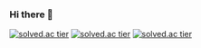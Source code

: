 ### Hi there 👋

<!--
**SDB016/SDB016** is a ✨ _special_ ✨ repository because its `README.md` (this file) appears on your GitHub profile.

Here are some ideas to get you started:

- 🔭 I’m currently working on ...
- 🌱 I’m currently learning ...
- 👯 I’m looking to collaborate on ...
- 🤔 I’m looking for help with ...
- 💬 Ask me about ...
- 📫 How to reach me: ...
- 😄 Pronouns: ...
- ⚡ Fun fact: ...
-->

[![solved.ac tier](http://mazassumnida.wtf/api/generate_badge?boj=dongbin4013)](https://solved.ac/dongbin4013)
[![solved.ac tier](http://mazassumnida.wtf/api/v2/generate_badge?boj=dongbin4013)](https://solved.ac/dongbin4013)
[![solved.ac tier](http://mazassumnida.wtf/api/mini/generate_badge?boj=dongbin4013)](https://solved.ac/dongbin4013)
